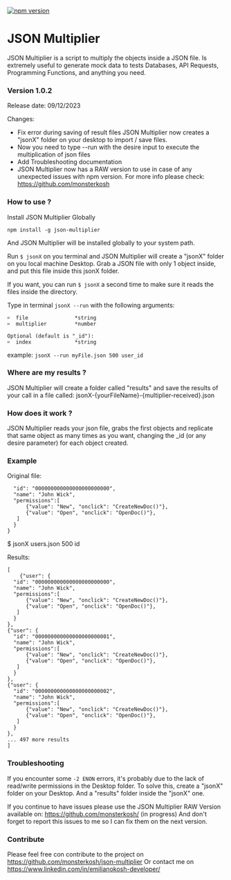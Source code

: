 [![npm version](https://badge.fury.io/js/survey-monkey-streams.svg)](//www.npmjs.com/package/json-multiplier)

# JSON Multiplier
JSON Multiplier is a script to multiply the objects inside a JSON file.
Is extremely useful to generate mock data to tests Databases, API Requests, Programming Functions, and anything you need.



### Version 1.0.2
Release date: 09/12/2023

Changes:
* Fix error during saving of result files
  JSON Multiplier now creates a "jsonX" folder on your desktop to import / save files.
* Now you need to type --run with the desire input to execute the multiplication of json files
* Add Troubleshooting documentation
* JSON Multiplier now has a RAW version to use in case of any unexpected issues with npm version.
  For more info please check: https://github.com/monsterkosh 



### How to use ?

Install JSON Multiplier Globally

``` npm install -g json-multiplier ```

And JSON Multiplier will be installed globally to your system path.

Run ```$ jsonX``` on you terminal and JSON Multiplier will create a "jsonX" folder on you local machine Desktop.
Grab a JSON file with only 1 object inside, and put this file inside this jsonX folder.

If you want, you can run ```$ jsonX``` a second time to make sure it reads the files inside the directory.

Type in terminal `` jsonX --run `` with the following arguments:

    ።  file               *string
    ።  multiplier         *number
  
    Optional (default is "_id"):
    ።  index              *string

  example: ``` jsonX --run myFile.json 500 user_id ```



### Where are my results ? 
JSON Multiplier will create a folder called "results" and save the results of your call in a file called:
jsonX-{yourFileName}-{multiplier-received}.json



### How does it work ?
JSON Multiplier reads your json file, grabs the first objects and replicate that same object as many times as you want, changing the _id (or any desire parameter) for each object created.



### Example
Original file:

``` {"user": {
  "id": "000000000000000000000000",
  "name": "John Wick",
  "permissions":[
      {"value": "New", "onclick": "CreateNewDoc()"},
      {"value": "Open", "onclick": "OpenDoc()"},
   ]
  }
}
```

$ jsonX users.json 500 id

Results:
```
[
    {"user": {
  "id": "000000000000000000000000",
  "name": "John Wick",
  "permissions":[
      {"value": "New", "onclick": "CreateNewDoc()"},
      {"value": "Open", "onclick": "OpenDoc()"},
   ]
  }
},
{"user": {
  "id": "000000000000000000000001",
  "name": "John Wick",
  "permissions":[
      {"value": "New", "onclick": "CreateNewDoc()"},
      {"value": "Open", "onclick": "OpenDoc()"},
   ]
  }
},
{"user": {
  "id": "000000000000000000000002",
  "name": "John Wick",
  "permissions":[
      {"value": "New", "onclick": "CreateNewDoc()"},
      {"value": "Open", "onclick": "OpenDoc()"},
   ]
  }
},
... 497 more results
]
```


### Troubleshooting
If you encounter some ```-2 ENON``` errors, it's probably due to the lack of read/write permissions in the Desktop folder.
To solve this, create a "jsonX" folder on your Desktop. And a "results" folder inside the "jsonX" one.

If you continue to have issues please use the JSON Multiplier RAW Version available on: https://github.com/monsterkosh/ (in progress)
And don't forget to report this issues to me so I can fix them on the next version.



### Contribute
Please feel free con contribute to the project on https://github.com/monsterkosh/json-multiplier
Or contact me on https://www.linkedin.com/in/emilianokosh-developer/



